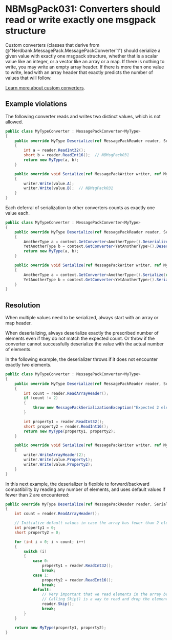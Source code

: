 # NBMsgPack031: Converters should read or write exactly one msgpack structure

Custom converters (classes that derive from @"Nerdbank.MessagePack.MessagePackConverter`1") should serialize a given value with exactly one msgpack structure, whether that is a scalar value like an integer, or a vector like an array or a map.
If there is nothing to write, you may write an empty array header.
If there is more than one value to write, lead with an array header that exactly predicts the number of values that will follow.

[Learn more about custom converters](../docs/custom-converters.md).

## Example violations

The following converter reads and writes two distinct values, which is not allowed.

```cs
public class MyTypeConverter : MessagePackConverter<MyType>
{
    public override MyType Deserialize(ref MessagePackReader reader, SerializationContext context)
    {
        int a = reader.ReadInt32();
        short b = reader.ReadInt16();  // NBMsgPack031
        return new MyType(a, b);
    }

    public override void Serialize(ref MessagePackWriter writer, ref MyType value, SerializationContext context)
    {
        writer.Write(value.A);
        writer.Write(value.B);  // NBMsgPack031
    }
}
```

Each deferral of serialization to other converters counts as exactly one value each.

```cs
public class MyTypeConverter : MessagePackConverter<MyType>
{
    public override MyType Deserialize(ref MessagePackReader reader, SerializationContext context)
    {
        AnotherType a = context.GetConverter<AnotherType>().Deserialize(ref reader, context);
        YetAnotherType b = context.GetConverter<YetAnotherType>().Deserialize(ref reader, context);  // NBMsgPack031
        return new MyType(a, b);
    }

    public override void Serialize(ref MessagePackWriter writer, ref MyType value, SerializationContext context)
    {
        AnotherType a = context.GetConverter<AnotherType>().Serialize(ref writer, ref value.A, context);
        YetAnotherType b = context.GetConverter<YetAnotherType>().Serialize(ref writer, ref value.B, context);  // NBMsgPack031
    }
}
```

## Resolution

When multiple values need to be serialized, always start with an array or map header.

When deserializing, always deserialize exactly the prescribed number of elements even if they do not match the expected count.
Or throw if the converter cannot successfully deserialize the value with the actual number of elements.

In the following example, the deserializer throws if it does not encounter exactly two elements.

```cs
public class MyTypeConverter : MessagePackConverter<MyType>
{
    public override MyType Deserialize(ref MessagePackReader reader, SerializationContext context)
    {
        int count = reader.ReadArrayHeader();
        if (count != 2)
        {
            throw new MessagePackSerializationException("Expected 2 elements.");
        }

        int property1 = reader.ReadInt32();
        short property2 = reader.ReadInt16();
        return new MyType(property1, property2);
    }

    public override void Serialize(ref MessagePackWriter writer, ref MyType value, SerializationContext context)
    {
        writer.WriteArrayHeader(2);
        writer.Write(value.Property1);
        writer.Write(value.Property2);
    }
}
```

In this next example, the deserializer is flexible to forward/backward compatibility by reading any number of elements, and uses default values if fewer than 2 are encountered:

```cs
public override MyType Deserialize(ref MessagePackReader reader, SerializationContext context)
{
    int count = reader.ReadArrayHeader();

    // Initialize default values in case the array has fewer than 2 elements.
    int property1 = 0;
    short property2 = 0;

    for (int i = 0; i < count; i++)
    {
        switch (i)
        {
            case 0:
                property1 = reader.ReadInt32();
                break;
            case 1:
                property2 = reader.ReadInt16();
                break;
            default:
                // Very important that we read elements in the array belonging to this object even if we don't know what to do with them.
                // Calling Skip() is a way to read and drop the element without knowing what kind it is.
                reader.Skip();
                break;
        }
    }

    return new MyType(property1, property2);
}
```
